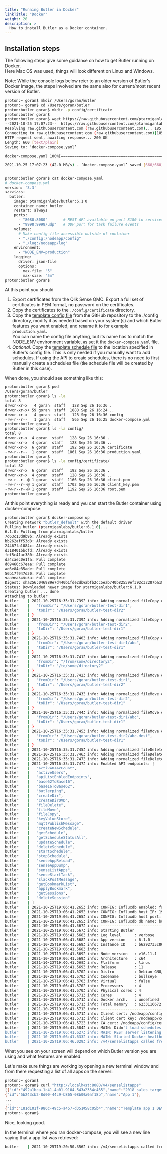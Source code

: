 ```yaml
---
title: "Running Butler in Docker"
linkTitle: "Docker"
weight: 20
description: >
  How to install Butler as a Docker container.
---
```


## Installation steps

The following steps give some guidance on how to get Butler running on Docker.  
Here Mac OS was used, things will look different on Linux and Windows.

Note: While the console logs below refer to an older version of Butler's Docker image, the steps involved are the same also for current/most recent version of Butler.

<!-- TODO Update with 13.0 Docker image -->

```bash
proton:~ goran$ mkdir /Users/goran/butler
proton:~ goran$ cd /Users/goran/butler
proton:butler goran$ mkdir -p config/certificate
proton:butler goran$
proton:butler goran$ wget https://raw.githubusercontent.com/ptarmiganlabs/butler/master/src/docker-compose.yaml
--2021-10-25 17:07:23--  https://raw.githubusercontent.com/ptarmiganlabs/butler/master/src/docker-compose.yaml
Resolving raw.githubusercontent.com (raw.githubusercontent.com)... 185.199.108.133, 185.199.109.133, 185.199.110.133, ...
Connecting to raw.githubusercontent.com (raw.githubusercontent.com)|185.199.108.133|:443... connected.
HTTP request sent, awaiting response... 200 OK
Length: 660 [text/plain]
Saving to: ‘docker-compose.yaml’

docker-compose.yaml 100%[=====================================================================================================================================>]     660  --.-KB/s    in 0s

2021-10-25 17:07:23 (42.0 MB/s) - ‘docker-compose.yaml’ saved [660/660]


proton:butler goran$ cat docker-compose.yaml
# docker-compose.yml
version: '3.3'
services:
  butler:
    image: ptarmiganlabs/butler:6.1.0
    container_name: butler
    restart: always
    ports:
      - "8080:8080"       # REST API available on port 8180 to services outside the container
      - "9998:9998/udp"   # UDP port for task failure events
    volumes:
      # Make config file accessible outside of container
      - "./config:/nodeapp/config"
      - "./log:/nodeapp/log"
    environment:
      - "NODE_ENV=production"
    logging:
      driver: json-file
      options:
        max-file: "5"
        max-size: "5m"
proton:butler goran$

```

At this point you should

1. Export certificates from the Qlik Sense QMC. Export a full set of certificates in PEM format, no password on the certificates.
2. Copy the certificates to the `./config/certificate` directory.
3. Copy the [template config file](https://github.com/ptarmiganlabs/butler/blob/master/src/config/production_template.yaml) from the GitHub repository to the ./config directory, modify it as needed based on your system(s) and which Butler features you want enabled, and rename it to for example `production.yaml`.  
   You can name the config file anything, but its name has to match the NODE_ENV environment variable, as set it the `docker-compose.yaml` file.
4. _Optional._ Copy the [template schedule file](https://github.com/ptarmiganlabs/butler/blob/master/src/config/schedule_template.yaml) to the location specified in Butler's config file. This is only needed if you manually want to add schedules. If using the API to create schedules, there is no need to first manually create a schedules file (the schedule file will be created by Butler in this case).

When done, you should see something like this:

```bash
proton:butler goran$ pwd
/Users/goran/butler
proton:butler goran$ ls -la
total 8
drwxr-xr-x   4 goran  staff   128 Sep 26 16:36 .
drwxr-xr-x+ 59 goran  staff  1888 Sep 26 16:24 ..
drwxr-xr-x   4 goran  staff   128 Sep 26 16:36 config
-rw-r--r--   1 goran  staff   565 Sep 26 16:25 docker-compose.yml
proton:butler goran$
proton:butler goran$ ls -la config/
total 8
drwxr-xr-x  4 goran  staff   128 Sep 26 16:36 .
drwxr-xr-x  4 goran  staff   128 Sep 26 16:36 ..
drwxr-xr-x  6 goran  staff   192 Sep 26 16:36 certificate
-rw-r--r--  1 goran  staff  1861 Sep 26 16:36 production.yaml
proton:butler goran$
proton:butler goran$ ls -la config/certificate/
total 32
drwxr-xr-x  6 goran  staff   192 Sep 26 16:36 .
drwxr-xr-x  4 goran  staff   128 Sep 26 16:36 ..
-rw-r--r--@ 1 goran  staff  1166 Sep 26 16:36 client.pem
-rw-r--r--@ 1 goran  staff  1702 Sep 26 16:36 client_key.pem
-rw-r--r--@ 1 goran  staff  1192 Sep 26 16:36 root.pem
proton:butler goran$
```

At this point everything is ready and you can start the Butler container using docker-compose:

```bash
proton:butler goran$ docker-compose up
Creating network "butler_default" with the default driver
Pulling butler (ptarmiganlabs/butler:6.1.0)...
6.1.0: Pulling from ptarmiganlabs/butler
7d63c13d9b9b: Already exists
bb262aff53d8: Already exists
24467fa1084c: Already exists
d318401bbcfd: Already exists
fef5c41ac380: Already exists
da4caec0e1fa: Pull complete
d69466c67eaa: Pull complete
ad6e84e85ade: Pull complete
56b17f947d30: Pull complete
9aa9ea345c5a: Pull complete
Digest: sha256:046989e7d440b1fde2db6abfb2cc5eab740b82559ef392c32287ba188bae6235
Status: Downloaded newer image for ptarmiganlabs/butler:6.1.0
Creating butler ... done
Attaching to butler
butler    | 2021-10-25T16:35:31.739Z info: Adding normalized fileCopy directories {
butler    |   "fromDir": "/Users/goran/butler-test-dir1",
butler    |   "toDir": "/Users/goran/butler-test-dir2"
butler    | }
butler    | 2021-10-25T16:35:31.739Z info: Adding normalized fileCopy directories {
butler    |   "fromDir": "/Users/goran/butler-test-dir2",
butler    |   "toDir": "/Users/goran/butler-test-dir1"
butler    | }
butler    | 2021-10-25T16:35:31.740Z info: Adding normalized fileCopy directories {
butler    |   "fromDir": "/Users/goran/butler-test-dir1/abc",
butler    |   "toDir": "/Users/goran/butler-test-dir1"
butler    | }
butler    | 2021-10-25T16:35:31.741Z info: Adding normalized fileCopy directories {
butler    |   "fromDir": "/from/some/directory2",
butler    |   "toDir": "/to/some/directory2"
butler    | }
butler    | 2021-10-25T16:35:31.742Z info: Adding normalized fileMove directories {
butler    |   "fromDir": "/Users/goran/butler-test-dir1",
butler    |   "toDir": "/Users/goran/butler-test-dir2"
butler    | }
butler    | 2021-10-25T16:35:31.743Z info: Adding normalized fileMove directories {
butler    |   "fromDir": "/Users/goran/butler-test-dir2",
butler    |   "toDir": "/Users/goran/butler-test-dir1"
butler    | }
butler    | 2021-10-25T16:35:31.744Z info: Adding normalized fileMove directories {
butler    |   "fromDir": "/Users/goran/butler-test-dir1/abc",
butler    |   "toDir": "/Users/goran/butler-test-dir1"
butler    | }
butler    | 2021-10-25T16:35:31.745Z info: Adding normalized fileMove directories {
butler    |   "fromDir": "/Users/goran/butler-test-dir2/abc-dest",
butler    |   "toDir": "/Users/goran/butler-test-dir1"
butler    | }
butler    | 2021-10-25T16:35:31.745Z info: Adding normalized fileDelete directory /Users/goran/butler-test-dir1
butler    | 2021-10-25T16:35:31.746Z info: Adding normalized fileDelete directory /Users/goran/butler-test-dir1
butler    | 2021-10-25T16:35:31.747Z info: Adding normalized fileDelete directory /Users/goran/butler-test-dir2/abc-dest
butler    | 2021-10-25T16:35:31.747Z info: Enabled API endpoints: [
butler    |   "activeUserCount",
butler    |   "activeUsers",
butler    |   "apiListEnbledEndpoints",
butler    |   "base62ToBase16",
butler    |   "base16ToBase62",
butler    |   "butlerping",
butler    |   "createDir",
butler    |   "createDirQVD",
butler    |   "fileDelete",
butler    |   "fileMove",
butler    |   "fileCopy",
butler    |   "keyValueStore",
butler    |   "mqttPublishMessage",
butler    |   "createNewSchedule",
butler    |   "getSchedule",
butler    |   "getScheduleStatusAll",
butler    |   "updateSchedule",
butler    |   "deleteSchedule",
butler    |   "startSchedule",
butler    |   "stopSchedule",
butler    |   "senseAppReload",
butler    |   "senseAppDump",
butler    |   "senseListApps",
butler    |   "senseStartTask",
butler    |   "slackPostMessage",
butler    |   "getBookmarkList",
butler    |   "applyBookmark",
butler    |   "getSessions",
butler    |   "deleteSession"
butler    | ]
butler    | 2021-10-25T19:06:41.265Z info: CONFIG: Influxdb enabled: false
butler    | 2021-10-25T19:06:41.265Z info: CONFIG: Influxdb host IP: 192.168.100.20
butler    | 2021-10-25T19:06:41.265Z info: CONFIG: Influxdb host port: 8086
butler    | 2021-10-25T19:06:41.265Z info: CONFIG: Influxdb db name: butler
butler    | 2021-10-25T19:06:41.567Z info: --------------------------------------
butler    | 2021-10-25T19:06:41.567Z info: Starting Butler
butler    | 2021-10-25T19:06:41.568Z info: Log level      : verbose
butler    | 2021-10-25T19:06:41.568Z info: App version    : 6.1.0
butler    | 2021-10-25T19:06:41.568Z info: Instance ID    : b6292735c80987393c5cf1a5c685e8548b46e6385b940789e2599936e20d5080
butler    | 2021-10-25T19:06:41.568Z info:
butler    | 2021-10-25T19:06:41.569Z info: Node version   : v16.11.1
butler    | 2021-10-25T19:06:41.569Z info: Architecture   : x64
butler    | 2021-10-25T19:06:41.569Z info: Platform       : linux
butler    | 2021-10-25T19:06:41.569Z info: Release        : 11
butler    | 2021-10-25T19:06:41.570Z info: Distro         : Debian GNU/Linux
butler    | 2021-10-25T19:06:41.570Z info: Codename       : bullseye
butler    | 2021-10-25T19:06:41.570Z info: Virtual        : false
butler    | 2021-10-25T19:06:41.570Z info: Processors     : 4
butler    | 2021-10-25T19:06:41.570Z info: Physical cores : 4
butler    | 2021-10-25T19:06:41.571Z info: Cores          : 4
butler    | 2021-10-25T19:06:41.571Z info: Docker arch.   : undefined
butler    | 2021-10-25T19:06:41.571Z info: Total memory   : 6233116672
butler    | 2021-10-25T19:06:41.571Z info: --------------------------------------
butler    | 2021-10-25T19:06:41.571Z info: Client cert: /nodeapp/config/certificate/client.pem
butler    | 2021-10-25T19:06:41.571Z info: Client cert key: /nodeapp/config/certificate/client_key.pem
butler    | 2021-10-25T19:06:41.572Z info: CA cert: /nodeapp/config/certificate/root.pem
butler    | 2021-10-25T19:06:41.584Z info: MAIN: Didn't load schedules from file
butler    | 2021-10-25T19:06:41.627Z info: MAIN: REST server listening on http://0.0.0.0:8080
butler    | 2021-10-25T19:06:41.633Z info: MAIN: Started Docker healthcheck server on port 12398.
butler    | 2021-10-25T19:06:46.029Z info: /v4/senselistapps called from 192.168.176.1

```

What you see on your screen will depend on which Butler version you are using and what features are enabled.

Let's make sure things are working by opening a new terminal window and from there requesting a list of all apps on the server:

```bash
proton:~ goran$
proton:~ goran$ curl "http://localhost:8080/v4/senselistapps"
[{"id":"492a1bca-1c41-4a01-9104-543a2334c465","name":"2018 sales targets"},
{"id":"5b243cb2-8d00-44c9-b865-08b00a0af18b","name":"App 1"},
...
...
{"id":"181d101f-986c-49c5-a457-d351058c05b4","name":"Template app 1 DEV"}]
proton:~ goran$

```

Nice, looking good.

In the terminal where you ran docker-compose, you will see a new line saying that a app list was retrieved:

```bash
butler    | 2021-10-25T19:20:50.356Z info: /v4/senselistapps called from 192.168.176.1

```
